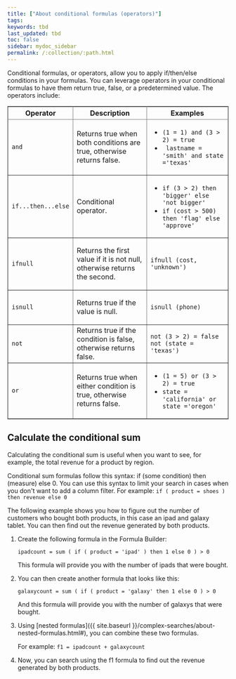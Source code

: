```yaml
---
title: ["About conditional formulas (operators)"]
tags:
keywords: tbd
last_updated: tbd
toc: false
sidebar: mydoc_sidebar
permalink: /:collection/:path.html
---
```

Conditional formulas, or operators, allow you to apply if/then/else conditions in your formulas. You can leverage operators in your conditional formulas to have them return true, false, or a predetermined value. The operators include:

<table cellpadding="4" cellspacing="0" summary="" id="conditional-sum__table_mps_jqv_1z" class="table" frame="border" border="1" rules="all">
   <colgroup>
      <col style="width:10%"/>
      <col style="width:45%"/>
      <col style="width:45%"/>
   </colgroup>
   <thead>
      <tr>
         <th>Operator</th>
         <th>Description</th>
         <th>Examples</th>
      </tr>
   </thead>
   <tbody>
      <tr>
         <td><code>and</code></td>
         <td>
            <p>Returns true when both conditions are true, otherwise returns false. </p>
         </td>
         <td>
            <ul>
               <li><code>(1 = 1) and (3 &gt; 2) = true </code></li>
               <li><code> lastname = 'smith' and state ='texas' </code></li>
            </ul>
         </td>
      </tr>
      <tr>
         <td>
            <code>if...then...else </code>
         </td>
         <td>
            <p>Conditional operator. </p>
         </td>
         <td>
            <ul>
               <li>
                  <code>if (3 &gt; 2) then 'bigger' else 'not bigger' </code>
               </li>
               <li>
                  <code>if (cost &gt; 500) then 'flag' else 'approve' </code>
               </li>
            </ul>
         </td>
      </tr>
      <tr>
         <td>
            <code>ifnull </code>
         </td>
         <td>
            <p>Returns the first value if it is not null, otherwise returns the second. </p>
         </td>
         <td>
            <code>ifnull (cost, 'unknown') </code>
         </td>
      </tr>
      <tr>
         <td>
            <code>isnull </code>
         </td>
         <td>
            <p>Returns true if the value is null. </p>
         </td>
         <td>
            <code>isnull (phone) </code>
         </td>
      </tr>
      <tr>
         <td><code>not</code></td>
         <td>Returns true if the condition is false, otherwise returns false.</td>
         <td>
            <code>not (3 &gt; 2) = false </code>
            <code>not (state = 'texas') </code>
         </td>
      </tr>
      <tr>
         <td><code>or</code></td>
         <td>Returns true when either condition is true, otherwise returns false.</td>
         <td>
            <ul>
               <li>
                  <code>(1 = 5) or (3 &gt; 2) = true </code>
               </li>
               <li>
                  <code>state = 'california' or state ='oregon' </code>
               </li>
            </ul>
         </td>
      </tr>
   </tbody>
</table>

## Calculate the conditional sum

Calculating the conditional sum is useful when you want to see, for example, the total revenue for a product by region.

Conditional sum formulas follow this syntax: if (some condition) then (measure) else 0. You can use this syntax to limit your search in cases when you don't want to add a column filter. For example: `if ( product = shoes ) then revenue else 0`

The following example shows you how to figure out the number of customers who bought both products, in this case an ipad and galaxy tablet. You can then find out the revenue generated by both products.

1. Create the following formula in the Formula Builder:

    `ipadcount = sum ( if ( product = 'ipad' ) then 1 else 0 ) > 0`

     This formula will provide you with the number of ipads that were bought.

2. You can then create another formula that looks like this:

    `galaxycount = sum ( if ( product = 'galaxy' then 1 else 0 ) > 0`

    And this formula will provide you with the number of galaxys that were bought.

3. Using [nested formulas]({{ site.baseurl }}/complex-searches/about-nested-formulas.html#), you can combine these two formulas.

    For example: `f1 = ipadcount + galaxycount`

4. Now, you can search using the f1 formula to find out the revenue generated by both products.
